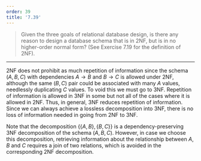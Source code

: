 ```yaml
---
order: 39
title: '7.39'
---
```

> Given the three goals of relational database design, is there any reason
> to design a database schema that is in 2NF, but is in no higher-order 
> normal form? (See Exercise 7.19 for the definition of 2NF). 

--------------------------------

2NF does not prohibit as much repetition of information since the schema 
$(A,B,C)$ with dependencies $A \rightarrow B$ and $B \rightarrow C$ is 
allowed under 2NF, although the same $(B,C)$ pair could be associated with 
many $A$ values, needlessly duplicating $C$ values. To void this we must go to 3NF. 
Repetition of information is allowed in 3NF in some but not all of 
the cases where it is allowed in 2NF. Thus, in general, 3NF reduces 
repetition of information. Since we can always achieve a lossless 
decomposition into 3NF, there is no loss of information needed in going 
from 2NF to 3NF. 

Note that the decomposition $\{ \{A, B\}, \{B, C\} \}$ is a dependency-preserving 
3NF decomposition of the schema $(A, B, C)$. However, in case we choose this decomposition, 
retrieving information about the relationship between $A$, $B$ and $C$ requires a join 
of two relations, which is avoided in the corresponding 2NF decomposition. 

